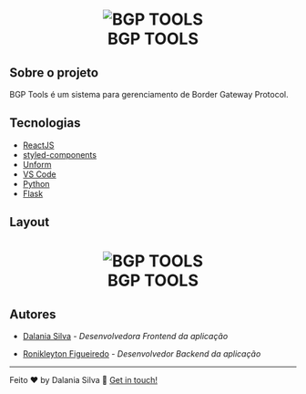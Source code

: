 <h1 align="center">
    <img alt="BGP TOOLS" src="https://res.cloudinary.com/dwufco8zm/image/upload/v1625616909/bgp_r19aj5.png" />
    <br>
    BGP TOOLS
</h1>

## Sobre o projeto

BGP Tools é um sistema para gerenciamento de Border Gateway Protocol.



## Tecnologias


* [ReactJS](https://reactjs.org/)
* [styled-components](https://maven.apache.org/) 
* [Unform](https://maven.apache.org/) 
* [VS Code](https://code.visualstudio.com/) 
* [Python](https://www.python.org/doc/)
* [Flask](https://flask.palletsprojects.com/en/2.0.x/)

## Layout
<h1 align="center">
    <img alt="BGP TOOLS" src="https://res.cloudinary.com/dwufco8zm/image/upload/v1625616909/bgp_r19aj5.png" />
    <br>
    BGP TOOLS
</h1>


##  Autores
* [Dalania Silva](https://github.com/linkParaPerfil) - *Desenvolvedora Frontend da aplicação*  

* [Ronikleyton Figueiredo](https://github.com/linkParaPerfil) - *Desenvolvedor Backend da aplicação*  

---

Feito ♥ by Dalania Silva :wave: [Get in touch!](https://www.linkedin.com/in/dalania-silva-851107175/)
